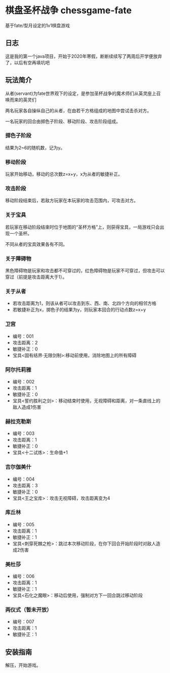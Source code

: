 # 棋盘圣杯战争 chessgame-fate 
基于fate/型月设定的1v1棋盘游戏

## 日志
这是我的第一个java项目，开始于2020年寒假，断断续续写了两周后开学便放弃了，以后有空再填坑吧

## 玩法简介
从者(servant)为fate世界观下的设定，是参加圣杯战争的魔术师们从英灵座上召唤而来的英灵们

两名玩家各自操纵自己的从者，在由若干方格组成的地图中尝试击杀对方。

一名玩家的回合由掷色子阶段、移动阶段、攻击阶段组成。

### 掷色子阶段
结果为2~6的随机数，记为y。

### 移动阶段
玩家开始移动，移动的总次数z=x+y，x为从者的敏捷补正。

### 攻击阶段
移动阶段结束后，若敌方玩家在本玩家的攻击范围内，可攻击对方。

### 关于宝具
若玩家在移动阶段结束时位于地图的“圣杯方格”上，则获得宝具，一局游戏只会出现一个圣杯。

不同从者的宝具效果各有不同。

### 关于障碍物
黑色障碍物是玩家和攻击都不可穿过的，红色障碍物是玩家不可穿过，但攻击可以穿过（前提是攻击距离大于1）。

### 关于从者
* 若攻击距离为1，则该从者可以攻击到东、西、南、北四个方向的相邻方格
* 若敏捷补正为x，掷色子的结果为y，则玩家本回合的行动点数z=x+y

### 卫宫
* 编号：001
* 攻击距离：2
* 敏捷补正：0
* 宝具<固有结界·无限剑制>:移动前使用，消除地图上的所有障碍

### 阿尔托莉雅
* 编号：002
* 攻击距离：1
* 敏捷补正：0
* 宝具<誓约胜利之剑>：移动结束时使用，无视障碍和距离，对一条直线上的敌人造成1伤害

### 赫拉克勒斯
* 编号：003
* 攻击距离：1
* 敏捷补正：0
* 宝具<十二试炼>：生命值+1

### 吉尔伽美什
* 编号：004
* 攻击距离：3
* 敏捷补正：0
* 宝具<王之宝库>：攻击无视障碍，攻击距离变为4

### 库丘林
* 编号：005
* 攻击距离：1
* 敏捷补正：1
* 宝具<刺穿死棘之枪>：跳过本次移动阶段，在你下回合开始阶段时对敌人造成2伤害

### 美杜莎
* 编号：006
* 攻击距离：1
* 敏捷补正：1
* 宝具<石化之魔眼>：移动后使用，强制对方下一回合跳过移动阶段

### 两仪式（暂未开放）
* 编号：007
* 攻击距离：1
* 敏捷补正：1

## 安装指南
解压，开始游戏。

